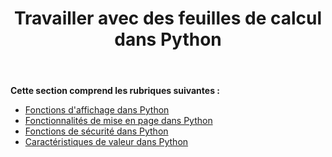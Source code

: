 ﻿---
title: Travailler avec des feuilles de calcul dans Python
type: docs
weight: 40
url: /fr/java/working-with-worksheets-in-python/
---
**Cette section comprend les rubriques suivantes :** 
- [Fonctions d'affichage dans Python](/cells/fr/java/display-features-in-python/)
- [Fonctionnalités de mise en page dans Python](/cells/fr/java/page-setup-features-in-python/)
- [Fonctions de sécurité dans Python](/cells/fr/java/security-features-in-python/)
- [Caractéristiques de valeur dans Python](/cells/fr/java/value-features-in-python/)
